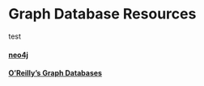 # Graph Database Resources  
test

#### [neo4j]

#### [O’Reilly’s Graph Databases]


[neo4j]:https://neo4j.com "neo4j Graph Databases"
[O’Reilly’s Graph Databases]:https://neo4j.com/resources/graph-databases-book-download
